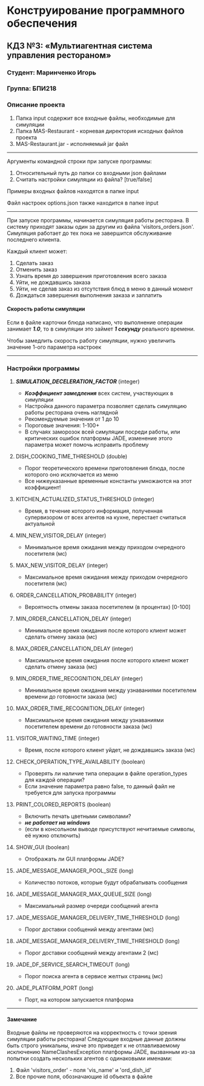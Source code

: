 # Конструирование программного обеспечения

## КДЗ №3: «Мультиагентная система управления рестораном»

### Студент: Маринченко Игорь

### Группа: БПИ218

### Описание проекта
1) Папка input содержит все входные файлы, необходимые для симуляции
2) Папка MAS-Restaurant - корневая директория исходных файлов проекта
3) MAS-Restaurant.jar - исполняемый jar файл

***
Аргументы командной строки при запуске программы:

1) Относительный путь до папки со входными json файлами
2) Считать настройки симуляции из файла? [true/false]

Примеры входных файлов находятся в папке input

Файл настроек options.json также находится в папке input

***
При запуске программы, начинается симуляция работы ресторана. В систему приходят заказы один за другим из файла 'visitors_orders.json'. Симуляция работает до тех пока не завершится обслуживание последнего клиента.

Каждый клиент может:
1) Сделать заказ
2) Отменить заказ
3) Узнать время до завершения приготовления всего заказа
4) Уйти, не дождавшись заказа
5) Уйти, не сделав заказ из отсутствия блюд в меню в данный момент
6) Дождаться завершения выполнения заказа и заплатить

#### Скорость работы симуляции
Если в файле карточки блюда написано, что выполнение операции занимает ***1.0***, то в симуляции это займет ***1 секунду*** реального времени.

Чтобы замедлить скорость работу симуляции, нужно увеличить значение 1-ого параметра настроек 

***

### Настройки программы

1) ***SIMULATION_DECELERATION_FACTOR*** (integer)
    * ***Коэффициент замедления*** всех систем, участвующих в симуляции
    * Настройка данного параметра позволяет сделать симуляцию работы ресторана очень наглядной
    * Рекомендуемые значения от 1 до 10
    * Пороговые значения: 1-100+
    * В случаях заморозок всей симуляции посреди работы,
      или критических ошибок платформы JADE,
      изменение этого параметра может помочь исправить проблему

2) DISH_COOKING_TIME_THRESHOLD (double)
    * Порог теоретического времени приготовления блюда, после которого оно исключается из меню
    * Все нижеуказанные временные константы умножаются на этот коэффициент!

3) KITCHEN_ACTUALIZED_STATUS_THRESHOLD (integer)
    * Время, в течение которого информация, полученная супервизором от всех агентов на кухне, перестает считаться актуальной

4) MIN_NEW_VISITOR_DELAY (integer)
    * Минимальное время ожидания между приходом очередного посетителя (мс)

5) MAX_NEW_VISITOR_DELAY (integer)
    * Максимальное время ожидания между приходом очередного посетителя (мс)

6) ORDER_CANCELLATION_PROBABILITY (integer)
    * Вероятность отмены заказа посетителем (в процентах) [0-100]

7) MIN_ORDER_CANCELLATION_DELAY (integer)
    * Минимальное время ожидания после которого клиент может сделать отмену заказа (мс)

8) MAX_ORDER_CANCELLATION_DELAY (integer)
    * Максимальное время ожидания после которого клиент может сделать отмену заказа (мс)

9) MIN_ORDER_TIME_RECOGNITION_DELAY (integer)
    * Минимальное время ожидания между узнаваниями посетителем времени до готовности заказа (мс)

10) MAX_ORDER_TIME_RECOGNITION_DELAY (integer)
    * Максимальное время ожидания между узнаваниями посетителем времени до готовности заказа (мс)

11) VISITOR_WAITING_TIME (integer)
    * Время, после которого клиент уйдет, не дождавшись заказа (мс)

12) CHECK_OPERATION_TYPE_AVAILABILITY (boolean)
    * Проверять ли наличие типа операции в файле operation_types для каждой операции?
    * Если значение параметра равно false, то данный файл не требуется для запуска программы

13) PRINT_COLORED_REPORTS (boolean)
    * Включить печать цветными символами?
    * ***не работает на windows***
    * (если в консольном выводе присутствуют нечитаемые символы, её нужно отключить)

14) SHOW_GUI (boolean)
    * Отображать ли GUI платформы JADE?

15) JADE_MESSAGE_MANAGER_POOL_SIZE (long)
    * Количество потоков, которые будут обрабатывать сообщения

16) JADE_MESSAGE_MANAGER_MAX_QUEUE_SIZE (long)
    * Максимальный размер очереди сообщений агента

17) JADE_MESSAGE_MANAGER_DELIVERY_TIME_THRESHOLD (long)
    * Порог доставки сообщений между агентами (мс)

18) JADE_MESSAGE_MANAGER_DELIVERY_TIME_THRESHOLD (long)
    * Порог доставки сообщений между агентами 2 (мс)

19) JADE_DF_SERVICE_SEARCH_TIMEOUT (long)
    * Порог поиска агента в сервисе желтых страниц (мс)

20) JADE_PLATFORM_PORT (long)
    * Порт, на котором запускается платформа

***
#### Замечание
Входные файлы не проверяются на корректность с точки зрения симуляции работы ресторана!
Следующие входные данные должны быть строго уникальны, иначе это приведет к не отлавливаемому исключению NameClashesException платформы JADE, вызванным из-за попытки создать нескольких агентов с одинаковыми именами:
1) Файл 'visitors_order' - поля 'vis_name' и 'ord_dish_id'
2) Все прочие поля, обозначающие id объекта в файле